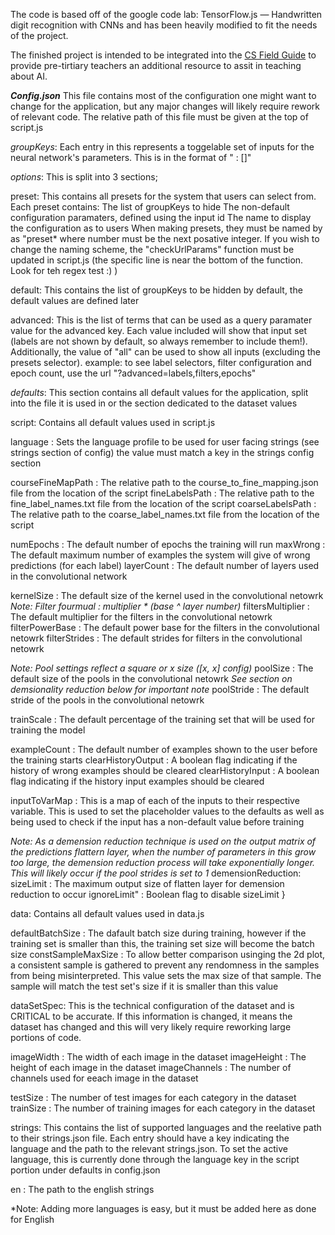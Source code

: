 The code is based off of the google code lab: TensorFlow.js — Handwritten digit recognition with CNNs and has been heavily modified to fit the needs of the project.

The finished project is intended to be integrated into the [CS Field Guide](https://www.csfieldguide.org.nz/) to provide pre-tirtiary teachers an additional resource to assit in teaching about AI.

***Config.json***
This file contains most of the configuration one might want to change for the application, but any major changes will likely require rework of relevant code. The relative path of this file must be given at the top of script.js

*groupKeys*:
Each entry in this represents a toggelable set of inputs for the neural network's parameters. This is in the format of "<gropName> : [<list of html input ids>]"

*options*:
This is split into 3 sections;

preset:
This contains all presets for the system that users can select from.
Each preset contains:
The list of groupKeys to hide
The non-default configuration paramaters, defined using the input id
The name to display the configuration as to users
When making presets, they must be named by as "preset<preset number>* where number must be the next posative integer. If you wish to change the naming scheme, the "checkUrlParams" function must be updated in script.js (the specific line is near the bottom of the function. Look for teh regex test :) )

default:
This contains the list of groupKeys to be hidden by default, the default values are defined later

advanced:
This is the list of terms that can be used as a query paramater value for the advanced key. Each value included will show that input set (labels are not shown by default, so always remember to include them!). Additionally, the value of "all" can be used to show all inputs (excluding the presets selector).
    example: to see label selectors, filter configuration and epoch count, use the url "<baseURL>?advanced=labels,filters,epochs"

*defaults*:
This section contains all default values for the application, split into the file it is used in or the section dedicated to the dataset values

script:
Contains all default values used in script.js

language    : Sets the language profile to be used for user facing strings (see strings section of config) the value must match a key in the strings config section

courseFineMapPath   :   The relative path to the course_to_fine_mapping.json file from the location of the script 
fineLabelsPath      :   The relative path to the fine_label_names.txt file from the location of the script 
coarseLabelsPath    :   The relative path to the coarse_label_names.txt file from the location of the script 

numEpochs               :   The default number of epochs the training will run
maxWrong                :   The default maximum number of examples the system will give of wrong predictions (for each label)
layerCount              :   The default number of layers used in the convolutional network

kernelSize              :   The default size of the kernel used in the convolutional netowrk
*Note: Filter fourmual  :   multiplier * (base ^ layer number)*
filtersMultiplier       :   The default multiplier for the filters in the convolutional netowrk
filterPowerBase         :   The default power base for the filters in the convolutional netowrk
filterStrides           :   The default strides for filters in the convolutional netowrk

*Note: Pool settings reflect a square or x size ([x, x] config)*
poolSize                :   The default size of the pools in the convolutional netowrk
*See section on demsionality reduction below for important note*
poolStride              :   The default stride of the pools in the convolutional netowrk

trainScale              :   The default percentage of the training set that will be used for training the model

exampleCount            :   The default number of examples shown to the user before the training starts
clearHistoryOutput      :   A boolean flag indicating if the history of wrong examples should be cleared
clearHistoryInput       :   A boolean flag indicating if the history input examples should be cleared

inputToVarMap           :   This is a map of each of the inputs to their respective variable. This is used to set the placeholder values to the defaults as well as being used to check if the input has a non-default value before training

*Note: As a demension reduction technique is used on the output matrix of the predictions flattern layer, when the number of parameters in this grow too large, the demension reduction process will take exponentially longer. This will likely occur if the pool strides is set to 1* 
demensionReduction:
    sizeLimit           :   The maximum output size of flatten layer for demension reduction to occur
    ignoreLimit"        :   Boolean flag to disable sizeLimit
}


data:
Contains all default values used in data.js

defaultBatchSize        :   The dafault batch size during training, however if the training set is smaller than this, the training set size will become the batch size 
constSampleMaxSize      :   To allow better comparison usinging the 2d plot, a consistent sample is gathered to prevent any rendomness in the samples from being misinterpreted. This value sets the max size of that sample. The sample will match the test set's size if it is smaller than this value


dataSetSpec:
This is the technical configuration of the dataset and is CRITICAL to be accurate. If this information is changed, it means the dataset has changed and this will very likely require reworking large portions of code.

imageWidth              :   The width of each image in the dataset
imageHeight             :   The height of each image in the dataset
imageChannels           :   The number of channels used for eeach image in the dataset

testSize                :   The number of test images for each category in the dataset
trainSize               :   The number of training images for each category in the dataset

strings:
This contains the list of supported languages and the reelative path to their strings.json file. Each entry should have a key indicating the language and the path to the relevant strings.json. To set the active language, this is currently done through the language key in the script portion under defaults in config.json

en  : The path to the english strings

*Note: Adding more languages is easy, but it must be added here as done for English
